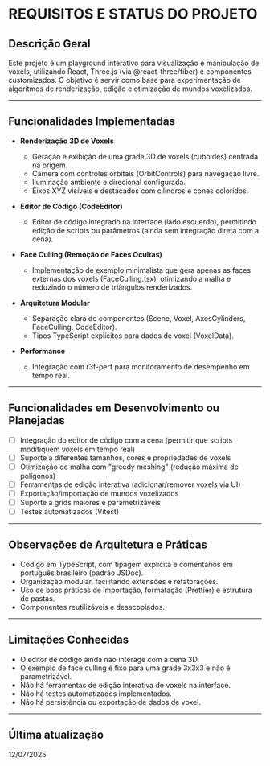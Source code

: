 # REQUISITOS E STATUS DO PROJETO

## Descrição Geral

Este projeto é um playground interativo para visualização e manipulação de voxels, utilizando React, Three.js (via @react-three/fiber) e componentes customizados. O objetivo é servir como base para experimentação de algoritmos de renderização, edição e otimização de mundos voxelizados.

---

## Funcionalidades Implementadas

- **Renderização 3D de Voxels**
  - Geração e exibição de uma grade 3D de voxels (cuboides) centrada na origem.
  - Câmera com controles orbitais (OrbitControls) para navegação livre.
  - Iluminação ambiente e direcional configurada.
  - Eixos XYZ visíveis e destacados com cilindros e cones coloridos.

- **Editor de Código (CodeEditor)**
  - Editor de código integrado na interface (lado esquerdo), permitindo edição de scripts ou parâmetros (ainda sem integração direta com a cena).

- **Face Culling (Remoção de Faces Ocultas)**
  - Implementação de exemplo minimalista que gera apenas as faces externas dos voxels (FaceCulling.tsx), otimizando a malha e reduzindo o número de triângulos renderizados.

- **Arquitetura Modular**
  - Separação clara de componentes (Scene, Voxel, AxesCylinders, FaceCulling, CodeEditor).
  - Tipos TypeScript explícitos para dados de voxel (VoxelData).

- **Performance**
  - Integração com r3f-perf para monitoramento de desempenho em tempo real.

---

## Funcionalidades em Desenvolvimento ou Planejadas

- [ ] Integração do editor de código com a cena (permitir que scripts modifiquem voxels em tempo real)
- [ ] Suporte a diferentes tamanhos, cores e propriedades de voxels
- [ ] Otimização de malha com "greedy meshing" (redução máxima de polígonos)
- [ ] Ferramentas de edição interativa (adicionar/remover voxels via UI)
- [ ] Exportação/importação de mundos voxelizados
- [ ] Suporte a grids maiores e parametrizáveis
- [ ] Testes automatizados (Vitest)

---

## Observações de Arquitetura e Práticas

- Código em TypeScript, com tipagem explícita e comentários em português brasileiro (padrão JSDoc).
- Organização modular, facilitando extensões e refatorações.
- Uso de boas práticas de importação, formatação (Prettier) e estrutura de pastas.
- Componentes reutilizáveis e desacoplados.

---

## Limitações Conhecidas

- O editor de código ainda não interage com a cena 3D.
- O exemplo de face culling é fixo para uma grade 3x3x3 e não é parametrizável.
- Não há ferramentas de edição interativa de voxels na interface.
- Não há testes automatizados implementados.
- Não há persistência ou exportação de dados de voxel.

---

## Última atualização

12/07/2025
